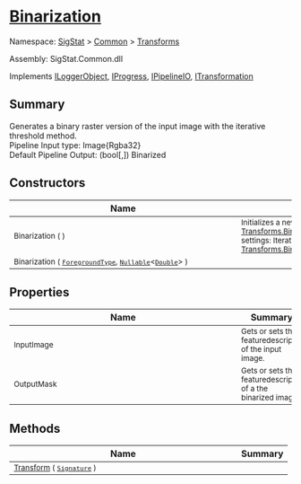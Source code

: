 # [Binarization](./Binarization.md)

Namespace: [SigStat]() > [Common](./../README.md) > [Transforms](./README.md)

Assembly: SigStat.Common.dll

Implements [ILoggerObject](./../ILoggerObject.md), [IProgress](./../Helpers/IProgress.md), [IPipelineIO](./../Pipeline/IPipelineIO.md), [ITransformation](./../ITransformation.md)

## Summary
Generates a binary raster version of the input image with the iterative threshold method.  <br>Pipeline Input type: Image{Rgba32}<br>Default Pipeline Output: (bool[,]) Binarized

## Constructors

| Name | Summary | 
| --- | --- | 
| <div style ="width:390px"><sub>Binarization (  )</sub></div>| <sub>Initializes a new instance of the [Transforms.Binarization](https://github.com/hargitomi97/sigstat/blob/master/docs/md/SigStat/Common/Transforms/Binarization.md) class with default settings: Iterative threshold and [Transforms.Binarization.ForegroundType.Dark](https://github.com/hargitomi97/sigstat/blob/master/docs/md/.md).</sub></div>| <br>
| <div style ="width:390px"><sub>Binarization ( [`ForegroundType`](./Binarization.md), [`Nullable`](https://docs.microsoft.com/en-us/dotnet/api/System.Nullable-1)\<[`Double`](https://docs.microsoft.com/en-us/dotnet/api/System.Double)> )</sub></div>| <sub></sub></div>| <br>


## Properties

| Name | Summary | 
| --- | --- | 
| <div style ="width:390px"><sub>InputImage</sub></div>| <sub>Gets or sets the featuredescriptor of the input image.</sub></div>| <br>
| <div style ="width:390px"><sub>OutputMask</sub></div>| <sub>Gets or sets the featuredescriptor of a the binarized image.</sub></div>| <br>


## Methods

| Name | Summary | 
| --- | --- | 
| <div style ="width:390px"><sub>[Transform](./Methods/Binarization-100663642.md) ( [`Signature`](./../Signature.md) )</sub></div>| <sub></sub></div>| <br>


